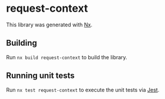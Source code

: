 # request-context

This library was generated with [Nx](https://nx.dev).

## Building

Run `nx build request-context` to build the library.

## Running unit tests

Run `nx test request-context` to execute the unit tests via [Jest](https://jestjs.io).
